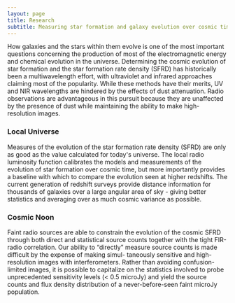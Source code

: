 ```yaml
---
layout: page
title: Research
subtitle: Measuring star formation and galaxy evolution over cosmic time at radio frequencies.
---
```


How galaxies and the stars within them evolve is one of the most important questions concerning the production of most of the electromagnetic energy and chemical evolution in the universe. Determining the cosmic evolution of star formation and the star formation rate density (SFRD) has historically been a multiwavelength effort, with ultraviolet and infrared approaches claiming most of the popularity. While these methods have their merits, UV and NIR wavelengths are hindered by the effects of dust attenuation. Radio observations are advantageous in this pursuit because they are unaffected by the presence of dust while maintaining the ability to make high-resolution images.

### Local Universe
Measures of the evolution of the star formation rate density (SFRD) are only as good as the value calculated for today's universe.  The local radio luminosity function calibrates the models and measurements of the evolution of star formation over cosmic time, but more importantly provides a baseline with which to compare the evolution seen at higher redshifts. The current generation of redshift surveys provide distance information for thousands of galaxies over a large angular area of sky - giving better statistics and averaging over as much cosmic variance as possible. 

### Cosmic Noon

Faint radio sources are able to constrain the evolution of the cosmic SFRD through both direct and statistical source counts together with the tight FIR-radio correlation. Our ability to “directly” measure source counts is made difficult by the expense of making simul- taneously sensitive and high-resolution images with interferometers. Rather than avoiding confusion- limited images, it is possible to capitalize on the statistics involved to probe unprecedented sensitivity levels (< 0.5 microJy) and yield the source counts and flux density distribution of a never-before-seen faint microJy population.

